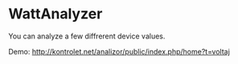 # WattAnalyzer
You can analyze a few diffrerent device values.

Demo: http://kontrolet.net/analizor/public/index.php/home?t=voltaj
